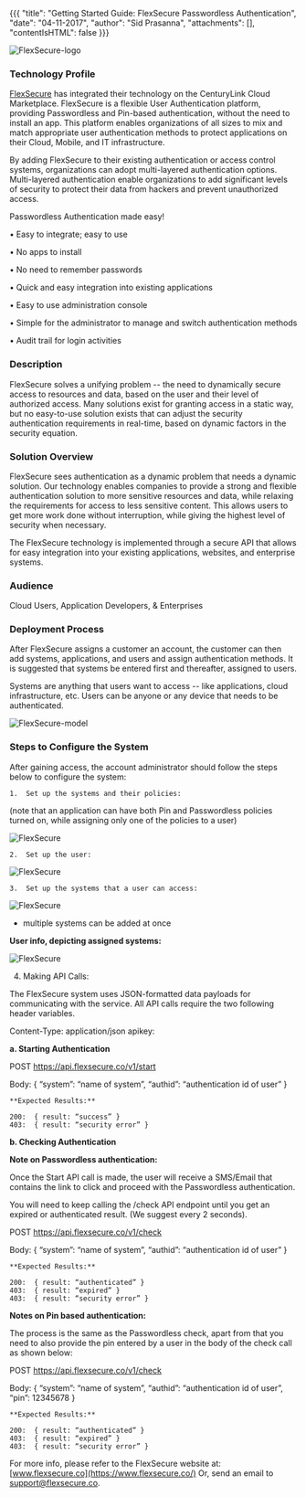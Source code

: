 {{{
"title": "Getting Started Guide: FlexSecure Passwordless Authentication",
"date": "04-11-2017",
"author": "Sid Prasanna",
"attachments": [],
"contentIsHTML": false
}}}

![FlexSecure-logo](../../images/Marketplace/flexsecure-logo.png)

### Technology Profile

[FlexSecure](https://www.flexsecure.co/) has integrated their technology on the CenturyLink Cloud Marketplace.
FlexSecure is a flexible User Authentication platform, providing Passwordless and Pin-based authentication, without the need to install an app. This platform enables organizations of all sizes to mix and match appropriate user authentication methods to protect applications on their Cloud, Mobile, and IT infrastructure.

By adding FlexSecure to their existing authentication or access control systems, organizations can adopt multi-layered authentication options. Multi-layered authentication enable organizations to add significant levels of security to protect their data from hackers and prevent unauthorized access.

Passwordless Authentication made easy!

•	Easy to integrate; easy to use

•	No apps to install

•	No need to remember passwords

•	Quick and easy integration into existing applications

•	Easy to use administration console

•	Simple for the administrator to manage and switch authentication methods

•	Audit trail for login activities


### Description

FlexSecure solves a unifying problem -- the need to dynamically secure access to resources and data, based on the user and their level of authorized access. Many solutions exist for granting access in a static way, but no easy-to-use solution exists that can adjust the security authentication requirements in real-time, based on dynamic factors in the security equation.

### Solution Overview

FlexSecure sees authentication as a dynamic problem that needs a dynamic solution. Our technology enables companies to provide a strong and flexible authentication solution to more sensitive resources and data, while relaxing the requirements for access to less sensitive content. This allows users to get more work done without interruption, while giving the highest level of security when necessary.

The FlexSecure technology is implemented through a secure API that allows for easy integration into your existing applications, websites, and enterprise systems.

### Audience

Cloud Users, Application Developers, & Enterprises

### Deployment Process

After FlexSecure assigns a customer an account, the customer can then add systems, applications, and users and assign authentication methods. It is suggested that systems be entered first and thereafter, assigned to users.

Systems are anything that users want to access -- like applications, cloud infrastructure, etc.  Users can be anyone or any device that needs to be authenticated.

![FlexSecure-model](../../images/Marketplace/flexsecuremodel.png)

### Steps to Configure the System

After gaining access, the account administrator should follow the steps below to configure the system:

	1.  Set up the systems and their policies:

(note that an application can have both Pin and Passwordless policies turned on, while assigning only one of the policies to a user)

![FlexSecure](../../images/Marketplace/FS1.png)

	2.  Set up the user:

![FlexSecure](../../images/Marketplace/FS2.png)

	3.  Set up the systems that a user can access:

![FlexSecure](../../images/Marketplace/FS3.png)

* multiple systems can be added at once

**User info, depicting assigned systems:**

 ![FlexSecure](../../images/Marketplace/FS4.png)

 4.  Making API Calls:

The FlexSecure system uses JSON-formatted data payloads for communicating with the service. All API calls require the two following header variables.

Content-Type: application/json
apikey:  <the api key given to you when you registered your account>

**a. Starting Authentication**

POST https://api.flexsecure.co/v1/start

Body: 	{
“system”: “name of system”,
			“authid”:	“authentication id of user”
		}

    **Expected Results:**

    200:  { result: “success” }
    403:  { result: “security error” }

**b.	Checking Authentication**

**Note on Passwordless authentication:**

Once the Start API call is made, the user will receive a SMS/Email that contains the link to click and proceed with the Passwordless authentication.

You will need to keep calling the /check API endpoint until you get an expired or authenticated result. (We suggest every 2 seconds).

POST https://api.flexsecure.co/v1/check

Body: 	{
“system”: “name of system”,
			“authid”:	“authentication id of user”
		}

    **Expected Results:**

    200:  { result: “authenticated” }
    403:  { result: “expired” }
    403:  { result: “security error” }


**Notes on Pin based authentication:**

The process is the same as the Passwordless check, apart from that you need to also provide the pin entered by a user in the body of the check call as shown below:

POST https://api.flexsecure.co/v1/check

Body: 	{
“system”: “name of system”,
			“authid”:	“authentication id of user”,
			“pin”: 12345678
		}

    **Expected Results:**

    200:  { result: “authenticated” }
    403:  { result: “expired” }
    403:  { result: “security error” }


For more info, please refer to the FlexSecure website at: [www.flexsecure.co](https://www.flexsecure.co/)
Or, send an email to [support@flexsecure.co](mailto:support@flexsecure.co).
